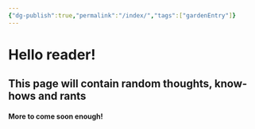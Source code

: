 ```yaml
---
{"dg-publish":true,"permalink":"/index/","tags":["gardenEntry"]}
---
```


# Hello reader!
## This page will contain random thoughts, know-hows and rants

#### More to come soon enough!